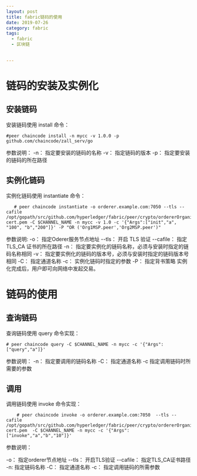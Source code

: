 ```yaml
---
layout: post
title: fabric链码的使用
date: 2019-07-26 
category: fabric
tags:
  - fabric
  - 区块链
  

---
```


# 链码的安装及实例化

## 安装链码
   
   安装链码使用 install 命令：

    #peer chaincode install -n mycc -v 1.0.0 -p github.com/chaincode/zall_serv/go

  参数说明：
    -n： 指定要安装的链码的名称
    -v： 指定链码的版本
    -p： 指定要安装的链码的所在路径
    
## 实例化链码

   实例化链码使用 instantiate 命令：

       # peer chaincode instantiate -o orderer.example.com:7050 --tls --cafile /opt/gopath/src/github.com/hyperledger/fabric/peer/crypto/ordererOrganizations/example.com/orderers/orderer.example.com/msp/tlscacerts/tlsca.example.com-cert.pem -C $CHANNEL_NAME -n mycc -v 1.0 -c '{"Args":["init","a", "100", "b","200"]}' -P "OR ('Org1MSP.peer','Org2MSP.peer')"

  参数说明:
  -o： 指定Oderer服务节点地址
  --tls： 开启 TLS 验证
  --cafile： 指定 TLS_CA 证书的所在路径
  -n： 指定要实例化的链码名称，必须与安装时指定的链码名称相同
  -v： 指定要实例化的链码的版本号，必须与安装时指定的链码版本号相同
  -C： 指定通道名称
  -c： 实例化链码时指定的参数
  -P： 指定背书策略
  实例化完成后，用户即可向网络中发起交易。
  
  
# 链码的使用
    
## 查询链码

 查询链码使用 query 命令实现：

    # peer chaincode query -C $CHANNEL_NAME -n mycc -c '{"Args":["query","a"]}'
 
 参数说明：
 -n： 指定要调用的链码名称
 -C： 指定通道名称
 -c 指定调用链码时所需要的参数
 

## 调用

 调用链码使用 invoke 命令实现：

        # peer chaincode invoke -o orderer.example.com:7050  --tls --cafile /opt/gopath/src/github.com/hyperledger/fabric/peer/crypto/ordererOrganizations/example.com/orderers/orderer.example.com/msp/tlscacerts/tlsca.example.com-cert.pem  -C $CHANNEL_NAME -n mycc -c '{"Args":["invoke","a","b","10"]}'
 参数说明：
 
 -o： 指定orderer节点地址
 --tls： 开启TLS验证
 --cafile： 指定TLS_CA证书路径
 -n: 指定链码名称
 -C： 指定通道名称
 -c： 指定调用链码的所需参数